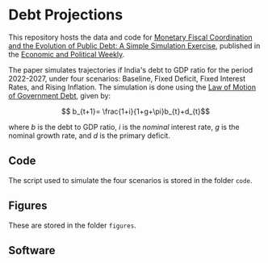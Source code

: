 # Debt Projections

This repository hosts the data and code for [Monetary Fiscal Coordination and the Evolution of Public Debt: A Simple Simulation Exercise](https://www.epw.in/journal/2022/22/commentary/monetary-fiscal-coordination-and-evolution-public.html), published in the [Economic and Political Weekly](https://www.epw.in/).

The paper simulates trajectories if India's debt to GDP ratio for the period 2022-2027, under four scenarios: Baseline, Fixed Deficit, Fixed Interest Rates, and Rising Inflation. The simulation is done using the [Law of Motion of Government Debt](https://fgeerolf.com/econ102/public-debt.html), given by:

$$ b_{t+1}= \frac{1+i}{1+g+\pi}b_{t}+d_{t}$$

where $b$ is the debt to GDP ratio, $i$ is the *nominal* interest rate, $g$ is the nominal growth rate, and $d$ is the primary deficit.

## Code

The script used to simulate the four scenarios is stored in the folder `code`. 

## Figures

These are stored in the folder `figures`.

## Software

